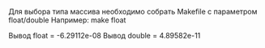 Для выбора типа массива необходимо собрать Makefile с параметром float/double
Например: make float

Вывод float  = -6.29112e-08
Вывод double = 4.89582e-11
